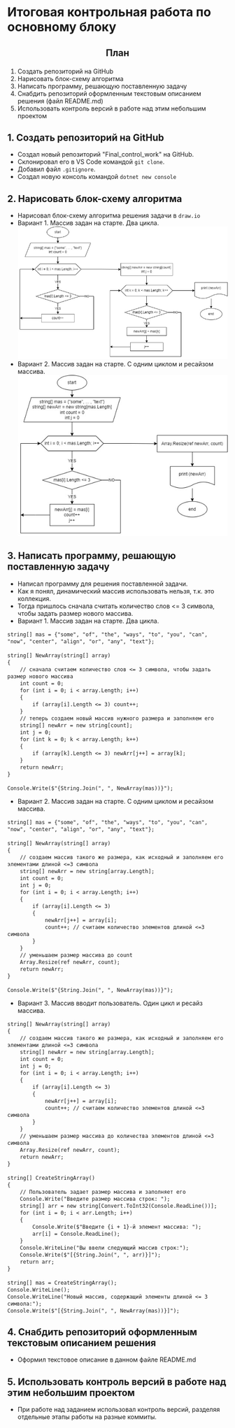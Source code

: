 # Итоговая контрольная работа по основному блоку

## <p style="text-align: center;">План</p>
1. Создать репозиторий на GitHub
2. Нарисовать блок-схему алгоритма
3. Написать программу, решающую поставленную задачу
4. Снабдить репозиторий оформленным текстовым описанием решения (файл README.md)
5. Использовать контроль версий в работе над этим небольшим проектом

## 1. Создать репозиторий на GitHub

* Создал новый репозиторий "Final_control_work" на GitHub.
* Склонировал его в VS Code командой `git clone`.
* Добавил файл `.gitignore`.
* Создал новую консоль командой `dotnet new console`

## 2. Нарисовать блок-схему алгоритма

* Нарисовал блок-схему алгоритма решения задачи в `draw.io`
* Вариант 1. Массив задан на старте. Два цикла.
![Вариант1](Вар1.jpg)
* Вариант 2. Массив задан на старте. С одним циклом и ресайзом массива.
![Вариант2](Вар2.jpg)



## 3. Написать программу, решающую поставленную задачу

* Написал программу для решения поставленной задачи.
* Как я понял, динамический массив использовать нельзя, т.к. это коллекция.
* Тогда пришлось сначала считать количество слов <= 3 символа, чтобы задать размер нового массива.
* Вариант 1. Массив задан на старте. Два цикла.
```
string[] mas = {"some", "of", "the", "ways", "to", "you", "can", "now", "center", "align", "or", "any", "text"};

string[] NewArray(string[] array)
{
    // сначала считаем количество слов <= 3 символа, чтобы задать размер нового массива
    int count = 0;
    for (int i = 0; i < array.Length; i++)
    {
        if (array[i].Length <= 3) count++;
    }
    // теперь создаем новый массив нужного размера и заполняем его
    string[] newArr = new string[count];
    int j = 0;
    for (int k = 0; k < array.Length; k++)
    {
        if (array[k].Length <= 3) newArr[j++] = array[k];
    }
    return newArr;
}

Console.Write($"{String.Join(", ", NewArray(mas))}");
```
* Вариант 2. Массив задан на старте. С одним циклом и ресайзом массива.
```
string[] mas = {"some", "of", "the", "ways", "to", "you", "can", "now", "center", "align", "or", "any", "text"};

string[] NewArray(string[] array)
{
    // создаем массив такого же размера, как исходный и заполняем его элементами длиной <=3 символа
    string[] newArr = new string[array.Length];
    int count = 0;
    int j = 0;
    for (int i = 0; i < array.Length; i++)
    {
        if (array[i].Length <= 3)
        {
            newArr[j++] = array[i];
            count++; // считаем количество элементов длиной <=3 символа
        }
    }
    // уменьшаем размер массива до count
    Array.Resize(ref newArr, count);
    return newArr;
}

Console.Write($"{String.Join(", ", NewArray(mas))}");
```
* Вариант 3. Массив вводит пользователь. Один цикл и ресайз массива.
```
string[] NewArray(string[] array)
{
    // создаем массив такого же размера, как исходный и заполняем его элементами длиной <=3 символа
    string[] newArr = new string[array.Length];
    int count = 0;
    int j = 0;
    for (int i = 0; i < array.Length; i++)
    {
        if (array[i].Length <= 3)
        {
            newArr[j++] = array[i];
            count++; // считаем количество элементов длиной <=3 символа
        }
    }
    // уменьшаем размер массива до количества элементов длиной <=3 символа
    Array.Resize(ref newArr, count);
    return newArr;
}

string[] CreateStringArray()
{
    // Пользователь задает размер массива и заполняет его
    Console.Write("Введите размер массива строк: ");
    string[] arr = new string[Convert.ToInt32(Console.ReadLine())];
    for (int i = 0; i < arr.Length; i++)
    {
        Console.Write($"Введите {i + 1}-й элемент массива: ");
        arr[i] = Console.ReadLine();
    }
    Console.WriteLine("Вы ввели следующий массив строк:");
    Console.Write($"[{String.Join(", ", arr)}]");
    return arr;
}

string[] mas = CreateStringArray();
Console.WriteLine();
Console.WriteLine("Новый массив, содержащий элементы длиной <= 3 символа:");
Console.Write($"[{String.Join(", ", NewArray(mas))}]");
```

## 4. Снабдить репозиторий оформленным текстовым описанием решения

* Оформил текстовое описание в данном файле README.md

## 5. Использовать контроль версий в работе над этим небольшим проектом

* При работе над заданием использовал контроль версий, разделяя отдельные этапы работы на разные коммиты.

